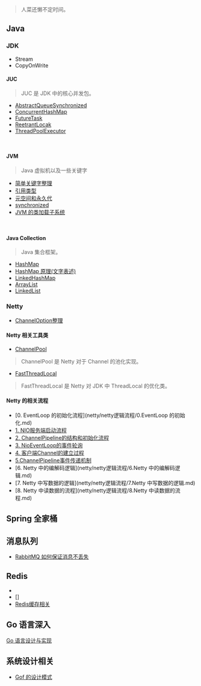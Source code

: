 > 人菜还懒不定时间。

## Java

### JDK

- Stream
- CopyOnWrite

#### JUC

> JUC 是 JDK 中的核心并发包。

- [AbstractQueueSynchronized](java/jdk/java并发包/AbstractQueuedSynchronizer.md)
- [ConcurrentHashMap](java/jdk/java并发包/ConcurrentHashMap(1.8).md)
- [FutureTask](java/jdk/java并发包/FutureTask.md)
- [ReetrantLocak](java/jdk/java并发包/ReetrantLock.md)
- [ThreadPoolExecutor](java/jdk/java并发包/ThreadPoolExecutor.md)



<br>

#### JVM

> Java 虚拟机以及一些关键字

- [简单关键字整理](java/jvm/关键字.md)
- [引用类型](java/jvm/引用类型.md)
- [元空间和永久代](java/jvm/元空间和永久代.md)
- [synchronized](java/jvm/synchronized.md)
- [JVM 的类加载子系统](java/jvm/JVM的类加载子系统.md)



<br>

#### Java Collection

> Java 集合框架。

- [HashMap](java/jdk/java集合框架/HashMap源码阅读.md)
- [HashMap 原理(文字表述)](java/jdk/java集合框架/HashMap.md)
- [LinkedHashMap](java/jdk/java集合框架/LinkedHashMap源码阅读.md)
- [ArrayList](java/jdk/java集合框架/ArrayList.md)
- [LinkedList](java/jdk/java集合框架/LinkedList源码阅读.md)

### Netty

- [ChannelOption整理](netty/ChannelOption整理.md)

#### Netty 相关工具类

- [ChannelPool](netty/util/ChannelPool.md)

> ChannelPool 是 Netty 对于 Channel 的池化实现。

- [FastThreadLocal](netty/util/FastThreadLocal.md)

> FastThreadLocal 是 Netty 对 JDK 中 ThreadLocal 的优化类。

#### Netty 的相关流程

- [0. EventLoop 的初始化流程](netty/netty逻辑流程/0.EventLoop 的初始化.md)
- [1. NIO服务端启动流程](netty/netty逻辑流程/1.NIO服务端启动流程.md)
- [2. ChannelPipeline的结构和初始化流程](netty/netty逻辑流程/2.ChannelPipeline的结构和初始化流程.md)
- [3. NioEventLoop的事件轮询](netty/netty逻辑流程/3.NioEventLoop的事件轮询.md)
- [4. 客户端Channel的建立过程](netty/netty逻辑流程/4.客户端Channel的建立过程.md)
- [5.ChannelPipeline事件传递机制](netty/netty逻辑流程/5.ChannelPipeline事件传递机制.md)
- [6. Netty 中的编解码逻辑](netty/netty逻辑流程/6.Netty 中的编解码逻辑.md)
- [7. Netty 中写数据的逻辑](netty/netty逻辑流程/7.Netty 中写数据的逻辑.md)
- [8. Netty 中读数据的流程](netty/netty逻辑流程/8.Netty 中读数据的流程.md)

## Spring 全家桶

## 消息队列

- [RabbitMQ 如何保证消息不丢失](消息队列/RabbitMQ如何保证消息不丢失.md)

## Redis

- []()
- []
- [Redis缓存相关](redis/Redis缓存相关.md)

## Go 语言深入

[Go 语言设计与实现](https://draveness.me/golang/)



## 系统设计相关

- [Gof 的设计模式](系统设计/23种基本设计模式.md)